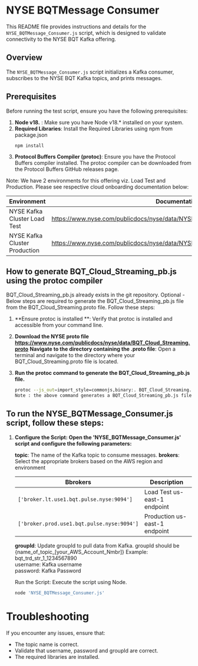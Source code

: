 
# NYSE BQTMessage Consumer

This README file provides instructions and details for the `NYSE_BQTMessage_Consumer.js` script, which is designed to validate connectivity to the NYSE BQT Kafka offering.

## Overview

The `NYSE_BQTMessage_Consumer.js` script initializes a Kafka consumer, subscribes to the NYSE BQT Kafka topics, and prints messages.

## Prerequisites

Before running the test script, ensure you have the following prerequisites:

1. **Node v18.** : Make sure you have Node v18.* installed on your system.
2. **Required Libraries**: Install the Required Libraries using npm from package.json
   ```sh
   npm install 
3. **Protocol Buffers Compiler (protoc)**: Ensure you have the Protocol Buffers compiler installed. 
    The protoc compiler can be downloaded from the Protocol Buffers GitHub releases page. 

Note: We have 2 environments for this offering viz. Load Test and Production. Please see respective cloud onboarding documentation below:

| Environment                    | Documentation Link                                                                        |
|--------------------------------|-------------------------------------------------------------------------------------------|
| NYSE Kafka Cluster Load Test   | https://www.nyse.com/publicdocs/nyse/data/NYSE_Kafka_Cluster_Load_Test_Environment.pdf    |
| NYSE Kafka Cluster Production  | https://www.nyse.com/publicdocs/nyse/data/NYSE_Kafka_Cluster_Production_Environment.pdf   |

## How to generate BQT_Cloud_Streaming_pb.js using the protoc compiler

BQT_Cloud_Streaming_pb.js already exists in the git repository. 
Optional - Below steps are required to generate the BQT_Cloud_Streaming_pb.js file from the BQT_Cloud_Streaming.proto file. Follow these steps:

1. **Ensure protoc is installed **: Verify that protoc is installed and accessible from your command line.

2. **Download the NYSE proto file https://www.nyse.com/publicdocs/nyse/data/BQT_Cloud_Streaming.proto**
   **Navigate to the directory containing the .proto file**: Open a terminal and navigate to the directory where your BQT_Cloud_Streaming.proto file is located.

3. **Run the protoc command to generate the BQT_Cloud_Streaming_pb.js file.**
     ```sh
   protoc --js_out=import_style=commonjs,binary:. BQT_Cloud_Streaming.proto
   Note : the above command generates a BQT_Cloud_Streaming_pb.js file.

## To run the NYSE_BQTMessage_Consumer.js script, follow these steps:

1. **Configure the Script: Open the 'NYSE_BQTMessage_Consumer.js' script and configure the following parameters:**

    **topic**: The name of the Kafka topic to consume messages.
    **brokers**: Select the appropriate  brokers based on the AWS region and environment

    | Bbrokers                                               | Description                    |
    |--------------------------------------------------------|--------------------------------|
    | `['broker.lt.use1.bqt.pulse.nyse:9094']`               | Load Test us-east-1 endpoint   |
    | `['broker.prod.use1.bqt.pulse.nyse:9094']`             | Production us-east-1 endpoint  |
  
    **groupId**: Update groupId to pull data from Kafka. groupId should be {name_of_topic_[your_AWS_Account_Nmbr]} Example: bqt_trd_str_1_1234567890    
    username: Kafka username  
    password: Kafka Password     

    Run the Script: Execute the script using Node.
     ```sh
    node 'NYSE_BQTMessage_Consumer.js'

# Troubleshooting
If you encounter any issues, ensure that:

- The topic name is correct.
- Validate that username, password and groupId are correct.
- The required libraries are installed.

